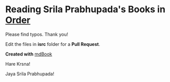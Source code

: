 # Reading Srila Prabhupada's Books in [Order](https://iskcondesiretree.com/profiles/blogs/suggested-orderscheme-of)

Please find typos. Thank you!

Edit the files in **isrc** folder for a **Pull Request**.

**Created with** [mdBook](https://github.com/rust-lang-nursery/mdBook)

Hare Krsna!

Jaya Srila Prabhupada!

